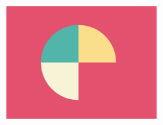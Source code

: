 <div class="base">
	<div class= 'top'>
   		<div class="pie a"></div>
    	<div class="pie b"></div>
    </div>
	<div class='pie c'></div>
</div>

<style>
  .base {
    transform: translate(-8px, -8px);
    position: absolute;
    width: 400px;
    height: 300px;
    background: #E3516E;
  }
  .top{
    margin-top:50px; 
   	margin-left:92px;
    display:flex
  }
  .a {
    background: #51B5A9;
  }
  .b {
    background: #FADE8B;
    transform:rotate(90deg)
  }
  .c {
   	margin-left:92px;
    background: #F7F3D7;
    transform:rotate(270deg) 
  }
   .pie {
    width: 100px;
    height: 100px;
    border-radius: 120px 0px 0px 0px
  }
</style>
